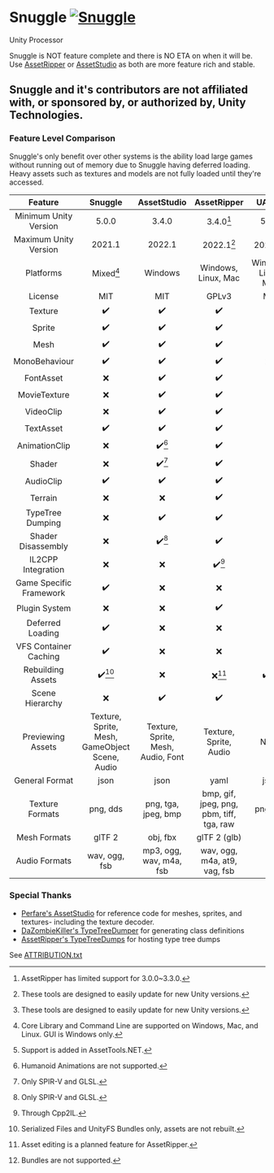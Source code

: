 # Snuggle [![Snuggle](https://github.com/yretenai/Snuggle/actions/workflows/dotnet.yml/badge.svg)](https://github.com/yretenai/Snuggle/actions/workflows/dotnet.yml)
Unity Processor

Snuggle is NOT feature complete and there is NO ETA on when it will be. Use [AssetRipper](https://github.com/AssetRipper/AssetRipper/) or [AssetStudio](https://github.com/Perfare/AssetStudio) as both are more feature rich and stable.

## Snuggle and it's contributors are not affiliated with, or sponsored by, or authorized by, Unity Technologies.

### Feature Level Comparison 

Snuggle's only benefit over other systems is the ability load large games without running out of memory due to Snuggle having deferred loading. Heavy assets such as textures and models are not fully loaded until they're accessed.


|         Feature         |                 Snuggle                 |       AssetStudio       |               AssetRipper                |        UABEA        |
| :---------------------: | :-------------------------------------: | :---------------------: | :--------------------------------------: | :-----------------: |
|  Minimum Unity Version  |                  5.0.0                  |          3.4.0          |                3.4.0[^1]                 |        5.0.0        |
|  Maximum Unity Version  |                 2021.1                  |         2022.1          |                2022.1[^2]                |       2021.2[^2]    |
|        Platforms        |                Mixed[^3]                |         Windows         |           Windows, Linux, Mac            | Windows, Linux, Mac |
|         License         |                   MIT                   |           MIT           |                  GPLv3                   |         MIT         |
|         Texture         |                    ✔️                   |           ✔️           |                    ✔️                    |         ✔️         |
|         Sprite          |                    ✔️                   |           ✔️           |                    ✔️                    |         ❌         |
|          Mesh           |                    ✔️                   |           ✔️           |                    ✔️                    |         ❌         |
|      MonoBehaviour      |                    ✔️                   |           ✔️           |                    ✔️                    |       ❌[^4]       |
|        FontAsset        |                    ❌                   |           ✔️           |                    ✔️                    |         ❌         |
|      MovieTexture       |                    ❌                   |           ✔️           |                    ✔️                    |         ❌         |
|        VideoClip        |                    ❌                   |           ✔️           |                    ✔️                    |         ❌         |
|        TextAsset        |                    ✔️                   |           ✔️           |                    ✔️                    |         ✔️         |
|      AnimationClip      |                    ❌                   |         ✔️[^5]         |                    ✔️                    |         ❌         |
|         Shader          |                    ❌                   |         ✔️[^6]         |                    ✔️                    |         ❌         |
|        AudioClip        |                    ✔️                   |           ✔️           |                    ✔️                    |         ❌         |
|         Terrain         |                    ❌                   |           ❌           |                    ✔️                    |         ❌         |
|    TypeTree Dumping     |                    ❌                   |           ✔️           |                    ✔️                    |         ❌         |
|   Shader Disassembly    |                    ❌                   |         ✔️[^6]         |                    ✔️                    |         ❌         |
|   IL2CPP Integration    |                    ❌                   |           ❌           |                  ✔️[^7]                  |         ❌         |
| Game Specific Framework |                    ✔️                   |           ❌           |                    ❌                    |         ❌         |
|      Plugin System      |                    ❌                   |           ❌           |                    ✔️                    |         ✔️         |
|    Deferred Loading     |                    ✔️                   |           ❌           |                    ❌                    |         ❌         |
|  VFS Container Caching  |                    ✔️                   |           ❌           |                    ❌                    |         ✔️         |
|    Rebuilding Assets    |                  ✔️[^8]                 |           ❌           |                  ❌[^9]                  |       ✔️[^10]      |
|     Scene Hierarchy     |                    ❌                   |           ✔️           |                    ✔️                    |         ✔️         |
|    Previewing Assets    | Texture, Sprite, Mesh, GameObject Scene, Audio |  Texture, Sprite, Mesh, Audio, Font  |             Texture, Sprite, Audio              |        None         |
|     General Format      |                  json                   |          json           |                    yaml                  |         json        |
|     Texture Formats     |                png, dds                 |   png, tga, jpeg, bmp   | bmp, gif, jpeg, png, pbm, tiff, tga, raw |      png, tga       |
|      Mesh Formats       |                 glTF 2                  |        obj, fbx         |               glTF 2 (glb)               |                     |
|      Audio Formats      |              wav, ogg, fsb              | mp3, ogg, wav, m4a, fsb |       wav, ogg, m4a, at9, vag, fsb       |                     |

[^1]: AssetRipper has limited support for 3.0.0~3.3.0.
[^2]: These tools are designed to easily update for new Unity versions.
[^3]: Core Library and Command Line are supported on Windows, Mac, and Linux. GUI is Windows only.
[^4]: Support is added in AssetTools.NET.
[^5]: Humanoid Animations are not supported.
[^6]: Only SPIR-V and GLSL.
[^7]: Through Cpp2IL.
[^8]: Serialized Files and UnityFS Bundles only, assets are not rebuilt.
[^9]: Asset editing is a planned feature for AssetRipper.
[^10]: Bundles are not supported.

### Special Thanks

- [Perfare's AssetStudio](https://github.com/Perfare/AssetStudio/) for reference code for meshes, sprites, and textures- including the texture decoder.
- [DaZombieKiller's TypeTreeDumper](https://github.com/DaZombieKiller/TypeTreeDumper) for generating class definitions
- [AssetRipper's TypeTreeDumps](https://github.com/AssetRipper/TypeTreeDumps) for hosting type tree dumps

See [ATTRIBUTION.txt](ATTRIBUTION.txt)
